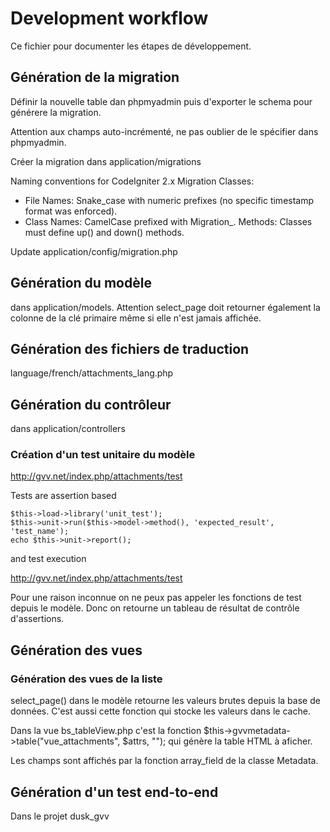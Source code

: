 # Development workflow

Ce fichier pour documenter les étapes de développement.

## Génération de la migration

Définir la nouvelle table dan phpmyadmin puis d'exporter le schema pour générere la migration.

Attention aux champs auto-incrémenté, ne pas oublier de le spécifier dans phpmyadmin. 

Créer la migration dans application/migrations

Naming conventions for CodeIgniter 2.x Migration Classes:

* File Names: Snake_case with numeric prefixes (no specific timestamp format was enforced).
* Class Names: CamelCase prefixed with Migration_.
Methods: Classes must define up() and down() methods.

Update application/config/migration.php

## Génération du modèle

dans application/models. Attention select_page doit retourner également la colonne de la clé primaire même si elle n'est jamais affichée.


## Génération des fichiers de traduction

language/french/attachments_lang.php
  
## Génération du contrôleur

dans application/controllers

### Création d'un test unitaire du modèle 

http://gvv.net/index.php/attachments/test

Tests are assertion based

    $this->load->library('unit_test');
    $this->unit->run($this->model->method(), 'expected_result', 'test_name');
    echo $this->unit->report();

and test execution

http://gvv.net/index.php/attachments/test

Pour une raison inconnue on ne peux pas appeler les fonctions de test depuis le modèle. Donc on retourne un tableau de résultat de contrôle d'assertions.

## Génération des vues

### Génération des vues de la liste

select_page() dans le modèle retourne les valeurs brutes depuis la base de données. C'est aussi cette fonction qui stocke les valeurs dans le cache.

Dans la vue bs_tableView.php c'est la fonction $this->gvvmetadata->table("vue_attachments", $attrs, ""); qui génère la table HTML à aficher.

Les champs sont affichés par la fonction array_field de la classe Metadata.


## Génération d'un test end-to-end

Dans le projet dusk_gvv